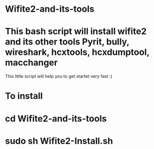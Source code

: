 # Wifite2-and-its-tools
# This bash script will install wifite2 and its other tools Pyrit, bully, wireshark, hcxtools, hcxdumptool, macchanger
This little script will help you to get startet very fast :)
# To install
# cd Wifite2-and-its-tools
# sudo sh Wifite2-Install.sh
